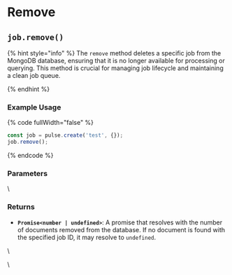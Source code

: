# Remove



## `job.remove()`

{% hint style="info" %}
The `remove` method deletes a specific job from the MongoDB database, ensuring that it is no longer available for processing or querying. This method is crucial for managing job lifecycle and maintaining a clean job queue.


{% endhint %}

### Example Usage

{% code fullWidth="false" %}
```typescript
const job = pulse.create('test', {});
job.remove();
```
{% endcode %}

### Parameters

\


### Returns

* **`Promise<number | undefined>`**: A promise that resolves with the number of documents removed from the database. If no document is found with the specified job ID, it may resolve to `undefined`.

\


\




